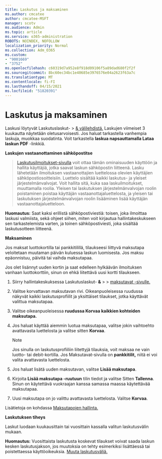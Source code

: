 ```yaml
---
title: Laskutus ja maksaminen
ms.author: cmcatee
author: cmcatee-MSFT
manager: scotv
ms.audience: Admin
ms.topic: article
ms.service: o365-administration
ROBOTS: NOINDEX, NOFOLLOW
localization_priority: Normal
ms.collection: Adm_O365
ms.custom:
- "9001669"
- "3752"
ms.openlocfilehash: c60319d7a952e8f918d09106f5a89dad680f2f2f
ms.sourcegitcommit: 8bc60ec34bc1e40685e3976576e04a2623f63a7c
ms.translationtype: MT
ms.contentlocale: fi-FI
ms.lasthandoff: 04/15/2021
ms.locfileid: "51820391"
---
```

# <a name="billing-and-payment"></a>Laskutus ja maksaminen

Laskusi löytyvät Laskutuslaskut-   >  [& välilehdistä.](https://go.microsoft.com/fwlink/p/?linkid=848039)  Laskujen viimeiset 3 kuukautta näytetään oletusarvoisesti.  Jos haluat tarkastella vanhempia laskuja, muokkaa suodatinta.  Voit tarkastella **laskua napsauttamalla Lataa laskun PDF** -linkkiä.

**Laskujen vastaanottaminen sähköpostitse**

  >  [Laskutusilmoitukset-sivulla](https://go.microsoft.com/fwlink/p/?linkid=853212) voit ottaa tämän  ominaisuuden käyttöön ja hallita käyttäjiä, jotka saavat laskun sähköpostin liitteenä. Lasku lähetetään ilmoituksen vastaanottajien luettelossa olevien käyttäjien sähköpostiosoitteisiin. Luettelo sisältää kaikki laskutus- ja yleiset järjestelmänvalvojat.  Voit hallita sitä, kuka saa laskuilmoitukset, muuttamalla roolia.  Yleisen tai laskutuksen järjestelmänvalvojan roolin poistaminen poistaa käyttäjän vastaanottajaluettelosta, ja yleisen tai laskutuksen järjestelmänvalvojan roolin lisääminen lisää käyttäjän vastaanottajaluetteloon.

**Huomautus:** Saat kaksi erillistä sähköpostiviestiä: toisen, joka ilmoittaa laskusi valmiista, sekä ohjeet siihen, miten voit kirjautua hallintakeskukseen sen tarkastelemista varten, ja toinen sähköpostiviesti, joka sisältää laskutusotteen liitteenä.

**Maksaminen**

Jos maksat luottokortilla tai pankkitilillä, tilaukseesi liittyvä maksutapa veloitetaan muutaman päivän kuluessa laskun luomisesta. Jos maksu epäonnistuu, päivitä tai vaihda maksutapaa.

Jos olet lisännyt uuden kortin ja saat edelleen hylkäävän ilmoituksen vanhaan luottokorttiin, sinun on ehkä liitettävä uusi kortti tilaukseen.

1. Siirry hallintakeskuksessa Laskutuslaskut- **&**  >    >  [maksutavat -sivulle.](https://go.microsoft.com/fwlink/p/?linkid=2018806)

2. Valitse korvattavan maksutavan rivi. Oikeanpuoleisessa ruudussa näkyvät kaikki laskutusprofiilit ja yksittäiset tilaukset, jotka käyttävät valittua maksutapaa.

3. Valitse oikeanpuoleisessa **ruudussa Korvaa kaikkien kohteiden maksutapa.**

4. Jos haluat käyttää aiemmin luotua maksutapaa, valitse jokin vaihtoehto avattavasta luettelosta ja valitse sitten **Korvaa**.

    > [!NOTE]
    > Jos sinulla on laskutusprofiiliin liitettyjä tilauksia, voit maksaa ne vain luotto- tai debit-kortilla. Jos Maksutavat-sivulla on **pankkitilit,** niitä ei voi valita avattavasta luettelosta.

5. Jos haluat lisätä uuden maksutavan, valitse **Lisää maksutapa**.

6. Kirjoita **Lisää maksutapa -ruutuun** tilin tiedot ja valitse Sitten **Tallenna**. Sinun on käytettävä vuokraajan kanssa samassa maassa käytettävää maksutapaa.

7. Uusi maksutapa on jo valittu avattavasta luettelosta. Valitse **Korvaa**.

Lisätietoja on kohdassa [Maksutapojen hallinta.](https://docs.microsoft.com/microsoft-365/commerce/billing-and-payments/manage-payment-methods)

**Laskutuksen tiheys**

Laskut luodaan kuukausittain tai vuosittain kassalla valitun laskutusvälin mukaan.  

**Huomautus:** Vuosittaista laskutusta koskevat tilaukset voivat saada laskun kesken laskutusjakson, jos muutoksia on tehty esimerkiksi lisättäessä tai poistettaessa käyttöoikeuksia. [Muuta laskutusväliä.](https://docs.microsoft.com/microsoft-365/commerce/billing-and-payments/change-payment-frequency)
